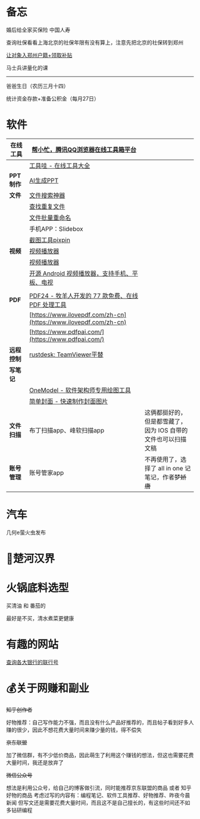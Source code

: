 # 备忘

婚后给全家买保险 中国人寿

查询社保看看上海北京的社保年限有没有算上，注意先把北京的社保转到郑州

[让对象入郑州户籍+领取补贴](https://mp.weixin.qq.com/s?__biz=MzIyMjQyNTcyNw==&mid=2247705495&idx=1&sn=0bd626937557b00bff304cdb2786aacc&chksm=e8204487df57cd919236ab0b27cddf03bb716e0b3c4b73fe1a2d73884ae5dce52d84aa6adf45&mpshare=1&scene=1&srcid=1003d4zSt1aBdJsLnSa0ury1&sharer_shareinfo=daea53552274e6c35a45d650866dcdf4&sharer_shareinfo_first=daea53552274e6c35a45d650866dcdf4#rd)

马士兵讲量化的课

-----

爸爸生日（农历三月十四）

统计资金存款+准备公积金（每月27日）

# 软件

| **在线工具** | [帮小忙，腾讯QQ浏览器在线工具箱平台](https://tool.browser.qq.com/) |  |
| ---- | ---- | ---- |
|  | [工具哇 - 在线工具大全](https://toolwa.com/) |  |
| **PPT制作** | [AI生成PPT](https://sspai.com/post/83007) |  |
| **文件** | [文件搜索神器](https://www.iplaysoft.com/news/5993) |  |
|  | [查找重复文件](https://www.appinn.com/doublekiller-2/) |  |
|  | [文件批量重命名](https://www.appinn.com/minirenamer/) |  |
|  | 手机APP：Slidebox |  |
|  | [截图工具pixpin](https://www.appinn.com/pixpin/) |  |
| **视频** | [视频播放器](https://www.appinn.com/screenbox-media-player/) |  |
|  | [视频播放器](https://www.appinn.com/vidhub-for-ios/) |  |
|  | [开源 Android 视频播放器，支持手机、平板、电视](https://www.appinn.com/nova-video-player/) |  |
|  | [](https://www.iplaysoft.com/nova-video-player.html) |  |
| **PDF** | [PDF24 - 牧羊人开发的 77 款免费、在线 PDF 处理工具](https://www.appinn.com/pdf24/) |  |
|  | [https://www.ilovepdf.com/zh-cn](https://www.ilovepdf.com/zh-cn) |  |
|  | [https://www.pdfpai.com/](https://www.pdfpai.com/) |  |
| **远程控制** | [rustdesk: TeamViewer平替](https://github.com/rustdesk/rustdesk) |  |
| **写笔记** |  |  |
|  | [OneModel - 软件架构师专用绘图工具](https://m.okjike.com/originalPosts/650720a602edc16158617d43?s=eyJ1IjoiNjQ5NjAxNzE0YmQ2NjJlODZhODgyZjgyIiwiZCI6MX0%3D) |  |
|  | [简单封面 - 快速制作封面图片](https://m.okjike.com/originalPosts/651190f3c70326f2ebd3e9c2?s=eyJ1IjoiNjQ5NjAxNzE0YmQ2NjJlODZhODgyZjgyIiwiZCI6MX0%3D) |  |
| **文件扫描** | 布丁扫描app、峰软扫描app | 这俩都挺好的，但是都雪藏了，因为 IOS 自带的文件也可以扫描文稿 |
| **账号管理** | 账号管家app | 不再使用了，选择了 all in one 记笔记，作者~~梦娇 唐~~ |

# 汽车

几何e萤火虫发布

# 🐡楚河汉界

# 火锅底料选型

买清油 和 番茄的

最好是不买，清水煮菜更健康

# 有趣的网站

[查询各大银行的联行号](https://m.okjike.com/originalPosts/6501746e3c00b8f53d4f5aa0?s=eyJ1IjoiNjQ5NjAxNzE0YmQ2NjJlODZhODgyZjgyIiwiZCI6MX0%3D)

# 💰关于网赚和副业

~~知乎创作者~~

好物推荐：自己写作能力不强，而且没有什么产品好推荐的，而且帖子看到好多人赚的很少，因此不想花费大量时间来赚少量的钱，得不偿失

~~京东联盟~~

加了微信群，有不少低价商品，因此萌生了利用这个赚钱的想法，但这也需要花费大量时间，我还是放弃了

~~微信公众号~~

想法是利用公众号，给自己的博客做引流，同时能推荐京东联盟的商品 或者 知乎好物的商品
考虑过写的内容有：编程笔记、软件工具推荐、好物推荐、昨夜今晨新闻
但写文还是需要花费大量时间，而且这不是自己擅长的，有这些时间还不如多钻研编程